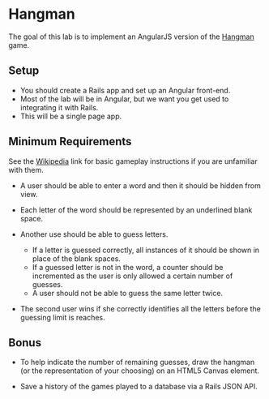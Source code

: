 # Hangman

The goal of this lab is to implement an AngularJS
version of the
[Hangman](http://en.wikipedia.org/wiki/Hangman_%28game%29)
game.

## Setup

- You should create a Rails app and set up an Angular front-end.
- Most of the lab will be in Angular, but we want you get used to
  integrating it with Rails.
- This will be a single page app.

## Minimum Requirements

See the [Wikipedia](http://en.wikipedia.org/wiki/Hangman_%28game%29)
link for basic gameplay instructions if you are unfamiliar with them.

- A user should be able to enter a word and then it should be hidden
  from view.
- Each letter of the word should be represented by an underlined blank
  space.
- Another use should be able to guess letters.

    - If a letter is guessed correctly, all instances of it should be
      shown in place of the blank spaces.
    - If a guessed letter is not in the word, a counter should be
      incremented as the user is only allowed a certain number of
      guesses.
    - A user should not be able to guess the same letter twice.

- The second user wins if she correctly identifies all the letters
  before the guessing limit is reaches.

## Bonus

- To help indicate the number of remaining guesses, draw the hangman
  (or the representation of your choosing) on an HTML5 Canvas element.

- Save a history of the games played to a database via a Rails JSON API.
